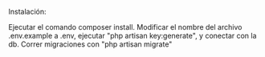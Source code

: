 <p> Instalación: </p>
<p> Ejecutar el comando composer install.
Modificar el nombre del archivo .env.example a .env, ejecutar "php artisan key:generate", y conectar con la db.
Correr migraciones con "php artisan migrate"</p>
